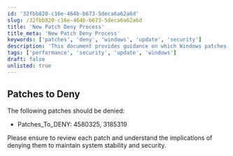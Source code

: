 ```yaml
---
id: '32fbb820-c16e-464b-b673-5deca6a62a6d'
slug: /32fbb820-c16e-464b-b673-5deca6a62a6d
title: 'New Patch Deny Process'
title_meta: 'New Patch Deny Process'
keywords: ['patches', 'deny', 'windows', 'update', 'security']
description: 'This document provides guidance on which Windows patches should be denied, including specific patch IDs and the rationale behind denying them. Learn how to manage your updates effectively to maintain system stability and security.'
tags: ['performance', 'security', 'update', 'windows']
draft: false
unlisted: true
---
```


## Patches to Deny

The following patches should be denied:

- Patches_To_DENY: 4580325, 3185319

Please ensure to review each patch and understand the implications of denying them to maintain system stability and security.

